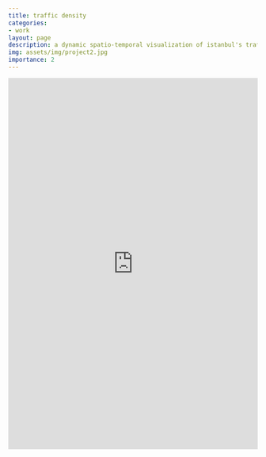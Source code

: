 ```yaml
---
title: traffic density
categories:
- work
layout: page
description: a dynamic spatio-temporal visualization of istanbul's traffic density
img: assets/img/project2.jpg
importance: 2
---
```


<iframe width="100%" height="750" src="https://studio.foursquare.com/public/462775d9-d5fc-41a5-976d-e912fa06641d/embed" frameborder="0" allowfullscreen></iframe>
